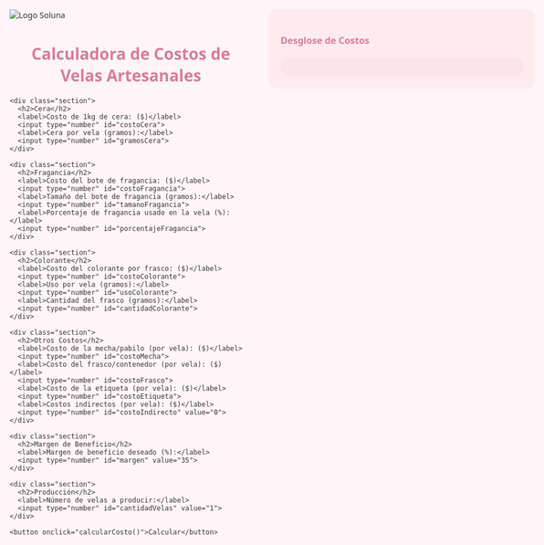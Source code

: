 <html lang="es">
<head>
  <meta charset="UTF-8">
  <meta name="viewport" content="width=device-width, initial-scale=1.0">
  <title>Calculadora de Costos de Velas</title>
  <style>
    body {
      font-family: 'Segoe UI', sans-serif;
      background-color: #fff5f8;
      color: #333;
      padding: 20px;
      display: flex;
      gap: 30px;
      max-width: 1400px;
      margin: auto;
    }
    .contenedor-principal {
      flex: 1;
    }
    h1, h2 {
      color: #d97a9b;
    }
    label {
      font-weight: bold;
      display: block;
      margin-top: 10px;
    }
    input {
      width: 100%;
      padding: 8px;
      margin-top: 4px;
      margin-bottom: 12px;
      border: 1px solid #ccc;
      border-radius: 5px;
    }
    .section {
      background-color: #ffeaf0;
      padding: 20px;
      border-radius: 12px;
      margin-bottom: 20px;
      box-shadow: 0 2px 5px rgba(0,0,0,0.05);
    }
    button {
      background-color: #e38da8;
      color: white;
      border: none;
      padding: 10px 20px;
      font-size: 16px;
      border-radius: 6px;
      cursor: pointer;
    }
    button:hover {
      background-color: #d5779a;
    }
    #resultado {
      margin-top: 20px;
      font-size: 18px;
      background-color: #fbe5eb;
      padding: 15px;
      border-radius: 10px;
    }
    #logo {
      display: block;
      margin: 0 auto 20px auto;
      max-width: 100%;
      height: auto;
    }
    .desglose {
      flex: 1;
      background-color: #ffeaf0;
      padding: 20px;
      border-radius: 12px;
      box-shadow: 0 2px 5px rgba(0,0,0,0.05);
      height: fit-content;
    }
    .desglose h3 {
      color: #d97a9b;
    }
  </style>
</head>
<body>
  <div class="contenedor-principal">
    <img src="Soluna.png" alt="Logo Soluna" id="logo">
    <h1 style="text-align: center;">Calculadora de Costos de Velas Artesanales</h1>

    <div class="section">
      <h2>Cera</h2>
      <label>Costo de 1kg de cera: ($)</label>
      <input type="number" id="costoCera">
      <label>Cera por vela (gramos):</label>
      <input type="number" id="gramosCera">
    </div>

    <div class="section">
      <h2>Fragancia</h2>
      <label>Costo del bote de fragancia: ($)</label>
      <input type="number" id="costoFragancia">
      <label>Tamaño del bote de fragancia (gramos):</label>
      <input type="number" id="tamanoFragancia">
      <label>Porcentaje de fragancia usado en la vela (%):</label>
      <input type="number" id="porcentajeFragancia">
    </div>

    <div class="section">
      <h2>Colorante</h2>
      <label>Costo del colorante por frasco: ($)</label>
      <input type="number" id="costoColorante">
      <label>Uso por vela (gramos):</label>
      <input type="number" id="usoColorante">
      <label>Cantidad del frasco (gramos):</label>
      <input type="number" id="cantidadColorante">
    </div>

    <div class="section">
      <h2>Otros Costos</h2>
      <label>Costo de la mecha/pabilo (por vela): ($)</label>
      <input type="number" id="costoMecha">
      <label>Costo del frasco/contenedor (por vela): ($)</label>
      <input type="number" id="costoFrasco">
      <label>Costo de la etiqueta (por vela): ($)</label>
      <input type="number" id="costoEtiqueta">
      <label>Costos indirectos (por vela): ($)</label>
      <input type="number" id="costoIndirecto" value="0">
    </div>

    <div class="section">
      <h2>Margen de Beneficio</h2>
      <label>Margen de beneficio deseado (%):</label>
      <input type="number" id="margen" value="35">
    </div>

    <div class="section">
      <h2>Producción</h2>
      <label>Número de velas a producir:</label>
      <input type="number" id="cantidadVelas" value="1">
    </div>

    <button onclick="calcularCosto()">Calcular</button>
  </div>

  <div class="desglose">
    <h3>Desglose de Costos</h3>
    <div id="resultado"></div>
  </div>

  <script>
    function calcularCosto() {
      const costoCera = parseFloat(document.getElementById('costoCera').value);
      const gramosCera = parseFloat(document.getElementById('gramosCera').value);
      const costoFragancia = parseFloat(document.getElementById('costoFragancia').value);
      const tamanoFragancia = parseFloat(document.getElementById('tamanoFragancia').value);
      const porcentajeFragancia = parseFloat(document.getElementById('porcentajeFragancia').value);
      const costoColorante = parseFloat(document.getElementById('costoColorante').value);
      const usoColorante = parseFloat(document.getElementById('usoColorante').value);
      const cantidadColorante = parseFloat(document.getElementById('cantidadColorante').value);
      const costoMecha = parseFloat(document.getElementById('costoMecha').value);
      const costoFrasco = parseFloat(document.getElementById('costoFrasco').value);
      const costoEtiqueta = parseFloat(document.getElementById('costoEtiqueta').value);
      const costoIndirecto = parseFloat(document.getElementById('costoIndirecto').value);
      const margen = parseFloat(document.getElementById('margen').value);
      const cantidadVelas = parseFloat(document.getElementById('cantidadVelas').value);

      const costoPorGramoCera = costoCera / 1000;
      const costoCeraPorVela = costoPorGramoCera * gramosCera;

      const gramosFragancia = gramosCera * (porcentajeFragancia / 100);
      const costoPorGramoFragancia = costoFragancia / tamanoFragancia;
      const costoFraganciaPorVela = gramosFragancia * costoPorGramoFragancia;

      const costoColorantePorGramo = costoColorante / cantidadColorante;
      const costoColorantePorVela = usoColorante * costoColorantePorGramo;

      const costoTotalUnitario = costoCeraPorVela + costoFraganciaPorVela + costoColorantePorVela + costoMecha + costoFrasco + costoEtiqueta + costoIndirecto;
      const precioVentaUnitario = costoTotalUnitario * (1 + margen / 100);
      const gananciaUnitario = precioVentaUnitario - costoTotalUnitario;

      const costoTotal = costoTotalUnitario * cantidadVelas;
      const precioTotalVenta = precioVentaUnitario * cantidadVelas;
      const gananciaTotal = gananciaUnitario * cantidadVelas;

      document.getElementById('resultado').innerHTML =
        `<p><strong>Velas a producir:</strong> ${cantidadVelas}</p>` +
        `<p><strong>Costo de cera por vela:</strong> $${costoCeraPorVela.toFixed(2)}</p>` +
        `<p><strong>Costo de fragancia por vela:</strong> $${costoFraganciaPorVela.toFixed(2)}</p>` +
        `<p><strong>Costo de colorante por vela:</strong> $${costoColorantePorVela.toFixed(2)}</p>` +
        `<p><strong>Mecha/Pabilo:</strong> $${costoMecha.toFixed(2)}</p>` +
        `<p><strong>Frasco:</strong> $${costoFrasco.toFixed(2)}</p>` +
        `<p><strong>Etiqueta:</strong> $${costoEtiqueta.toFixed(2)}</p>` +
        `<p><strong>Costos indirectos:</strong> $${costoIndirecto.toFixed(2)}</p>` +
        `<hr><p><strong>Costo total unitario:</strong> $${costoTotalUnitario.toFixed(2)}</p>` +
        `<p><strong>Precio sugerido de venta por unidad (con ${margen}% de margen):</strong> $${precioVentaUnitario.toFixed(2)}</p>` +
        `<p><strong>Ganancia estimada por unidad:</strong> $${gananciaUnitario.toFixed(2)}</p>` +
        `<hr><p><strong>Costo total para ${cantidadVelas} velas:</strong> $${costoTotal.toFixed(2)}</p>` +
        `<p><strong>Precio total sugerido de venta:</strong> $${precioTotalVenta.toFixed(2)}</p>` +
        `<p><strong>Ganancia total estimada:</strong> $${gananciaTotal.toFixed(2)}</p>`;
    }
  </script>
</body>
</html>
